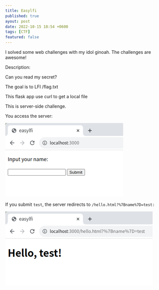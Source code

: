 ```yaml
---
title: Easylfi
published: true
ayout: post
date: 2022-10-15 18:54 +0600
tags: [CTF]
featured: false
---
```


I solved some web challenges with my idol ginoah. The challenges are awesome!

Description:

Can you read my secret?

The goal is to LFI /flag.txt

This flask app use curl to get a local file

This is server-side challenge.

You access the server:

![](https://raw.githubusercontent.com/Spy0x7/Spy0x7.github.io/master/assets/2022-10-15-Easylfi/2022-10-15-Easylfi-01.png)


If you submit `test`, the server redirects to `/hello.html?%7Bname%7D=test:`


![](https://raw.githubusercontent.com/Spy0x7/Spy0x7.github.io/master/assets/2022-10-15-Easylfi/2022-10-15-Easylfi-02.png)